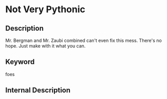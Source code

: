 # Not Very Pythonic

Description
------------

Mr. Bergman and Mr. Zaubi combined can't even fix this mess. There's no hope. 
Just make with it what you can.


Keyword
---------
foes

Internal Description
--------------------






